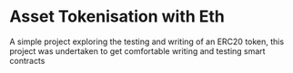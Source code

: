 # Asset Tokenisation with Eth

A simple project exploring the testing and writing of an ERC20 token, this project was undertaken to get comfortable writing and testing smart contracts
